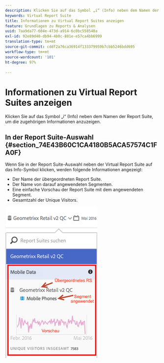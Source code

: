 ```yaml
---
description: Klicken Sie auf das Symbol „i“ (Info) neben dem Namen der Report Suite, um die zugehörigen Informationen anzuzeigen.
keywords: Virtual Report Suite
title: Informationen zu Virtual Report Suites anzeigen
feature: Grundlagen zu Reports & Analysen
uuid: 7aa9da77-604e-473d-a914-6c0bc558548a
exl-id: 92e89d40-db94-4b0c-881e-e57ca4bb6999
translation-type: tm+mt
source-git-commit: cddf2a76ca36914f133379959b7cbb5246bdd695
workflow-type: tm+mt
source-wordcount: '101'
ht-degree: 97%

---
```


# Informationen zu Virtual Report Suites anzeigen

Klicken Sie auf das Symbol „i“ (Info) neben dem Namen der Report Suite, um die zugehörigen Informationen anzuzeigen.

## In der Report Suite-Auswahl   {#section_74E43B60C1CA4180B5ACA57574C1FA0F}

Wenn Sie in der Report Suite-Auswahl neben der Virtual Report Suite auf das Info-Symbol klicken, werden folgende Informationen angezeigt:

* Der Name der übergeordneten Report Suite.
* Der Name von darauf angewendeten Segmenten.
* Eine einfache Vorschau der Report Suite mit dem angewendeten Segment.
* Gesamtzahl der Unique Visitors.

![](assets/vrs-info.png)

